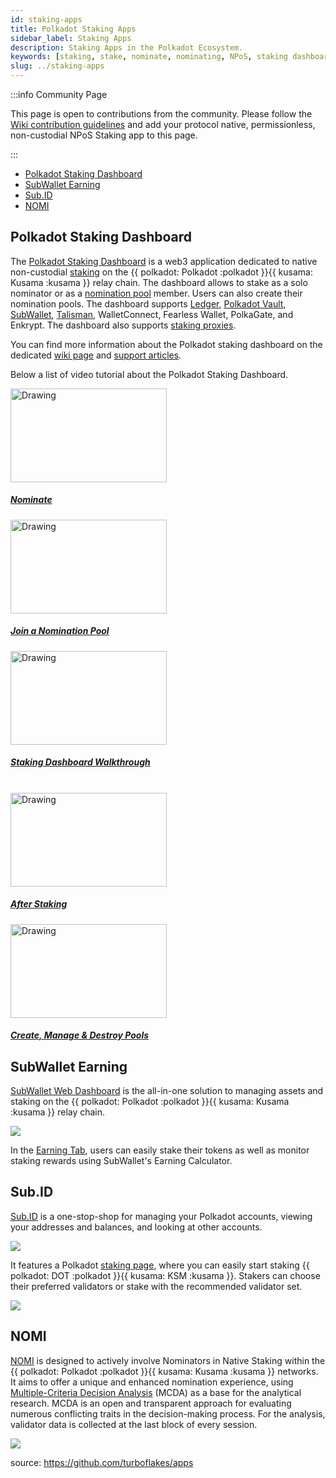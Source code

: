 ```yaml
---
id: staking-apps
title: Polkadot Staking Apps
sidebar_label: Staking Apps
description: Staking Apps in the Polkadot Ecosystem.
keywords: [staking, stake, nominate, nominating, NPoS, staking dashboard]
slug: ../staking-apps
---
```


:::info Community Page

This page is open to contributions from the community. Please follow the
[Wiki contribution guidelines](https://github.com/w3f/polkadot-wiki#contributing-to-documentation)
and add your protocol native, permissionless, non-custodial NPoS Staking app to this page.

:::

- [Polkadot Staking Dashboard](#polkadot-staking-dashboard)
- [SubWallet Earning](#subwallet-earning)
- [Sub.ID](#subid)
- [NOMI](#nomi)

## Polkadot Staking Dashboard

The [Polkadot Staking Dashboard](https://staking.polkadot.network/#/overview) is a web3 application
dedicated to native non-custodial [staking](../learn/learn-staking.md) on the
{{ polkadot: Polkadot :polkadot }}{{ kusama: Kusama :kusama }} relay chain. The dashboard allows to
stake as a solo nominator or as a [nomination pool](../learn/learn-nomination-pools.md) member.
Users can also create their nomination pools. The dashboard supports [Ledger](../general/ledger.md),
[Polkadot Vault](../general/polkadot-vault.md),
[SubWallet](../general/wallets-and-extensions.md#subwallet),
[Talisman](../general/wallets-and-extensions.md#talisman), WalletConnect, Fearless Wallet,
PolkaGate, and Enkrypt. The dashboard also supports
[staking proxies](../learn/learn-proxies.md#staking-proxy).

You can find more information about the Polkadot staking dashboard on the dedicated
[wiki page](./staking-dashboard.md) and
[support articles](https://support.polkadot.network/support/solutions/folders/65000157523).

Below a list of video tutorial about the Polkadot Staking Dashboard.

<tr class="cards-container">
  <td>
    <a class="guide-link" href="https://youtu.be/F59N3YKYCRs?feature=shared">  
      <img class="guide-image" src="https://img.youtube.com/vi/F59N3YKYCRs/0.jpg" alt="Drawing" width="250" height="150"/>
              <div class="cards-body">
                  <h5 class="cards-title">Nominate</h5>
              </div>
    </a>
  </td>
  <td>
    <a class="guide-link" href="https://youtu.be/dDIG7QAApig?feature=shared">  
      <img class="guide-image" src="https://img.youtube.com/vi/dDIG7QAApig/0.jpg" alt="Drawing" width="250" height="150"/>
              <div class="cards-body">
                  <h5 class="cards-title">Join a Nomination Pool</h5>
              </div>
    </a>
  </td>
  <td>
  <a class="guide-link" href="https://youtu.be/hvXLc4H7rA4?feature=shared">  
    <img class="guide-image" src="https://img.youtube.com/vi/hvXLc4H7rA4/0.jpg" alt="Drawing" width="250" height="150"/>
            <div class="cards-body">
                <h5 class="cards-title">Staking Dashboard Walkthrough</h5>
            </div>
  </a>
  </td>
</tr>

<br />

<tr class="cards-container">
  <td>
    <a class="guide-link" href="https://youtu.be/58pIe8tt2o4?feature=shared">  
      <img class="guide-image" src="https://img.youtube.com/vi/58pIe8tt2o4/0.jpg" alt="Drawing" width="250" height="150"/>
              <div class="cards-body">
                  <h5 class="cards-title">After Staking</h5>
              </div>
    </a>
  </td>
  <td>
    <a class="guide-link" href="https://youtu.be/aTFWhwy_Mxg?feature=shared">  
      <img class="guide-image" src="https://img.youtube.com/vi/aTFWhwy_Mxg/0.jpg" alt="Drawing" width="250" height="150"/>
              <div class="cards-body">
                  <h5 class="cards-title">Create, Manage & Destroy Pools</h5>
              </div>
    </a>
  </td>
  
</tr>

## SubWallet Earning 

[SubWallet Web Dashboard](https://web.subwallet.app/) is the all-in-one solution to managing assets and staking on the {{ polkadot: Polkadot :polkadot }}{{ kusama: Kusama :kusama }} relay chain. 

[![](https://cdn.discordapp.com/attachments/865823369092661279/1181154288035172352/Portfolio_tokens.png?ex=658006a7&is=656d91a7hm=fc804c68c9ac864849990e063a3ae0f0bb3813b837a28016d9f296bba282c257&)](https://web.subwallet.app/)

In the [Earning Tab](https://web.subwallet.app/home/earning/overview), users can easily stake their tokens as well as monitor staking rewards using SubWallet's Earning Calculator. 

## Sub.ID

[Sub.ID](https://sub.id/) is a one-stop-shop for managing your Polkadot accounts, viewing your
addresses and balances, and looking at other accounts.

[![](https://cdn.discordapp.com/attachments/893485384154095640/1166807359411204228/image.png?ex=654bd508&is=65396008&hm=ddf3dc26f525d0021df4d8879f19973b81040514bfb10423e748d397c7a66329&)](https://sub.id/)

It features a Polkadot [staking page](https://sub.id/validator/polkadot), where you can easily start
staking {{ polkadot: DOT :polkadot }}{{ kusama: KSM :kusama }}. Stakers can choose their preferred
validators or stake with the recommended validator set.

[![](https://cdn.discordapp.com/attachments/893485384154095640/1166807508837474394/image.png?ex=654bd52c&is=6539602c&hm=f78e346cfd364529b1b03d5207a8ad0cd100fc5093ee832eece397e788200cf0&)](https://sub.id/validator/polkadot)

## NOMI

[NOMI](https://apps.turboflakes.io/?app=nomi) is designed to actively involve Nominators in Native
Staking within the {{ polkadot: Polkadot :polkadot }}{{ kusama: Kusama :kusama }} networks. It aims
to offer a unique and enhanced nomination experience, using
[Multiple-Criteria Decision Analysis](https://en.wikipedia.org/wiki/Multiple-criteria_decision_analysis)
(MCDA) as a base for the analytical research. MCDA is an open and transparent approach for
evaluating numerous conflicting traits in the decision-making process. For the analysis, validator
data is collected at the last block of every session.

[![](https://github.com/turboflakes/apps/blob/main/src/assets/nomi_dashboard.webp?raw=true)](https://turboflakes.io/)

source: https://github.com/turboflakes/apps
